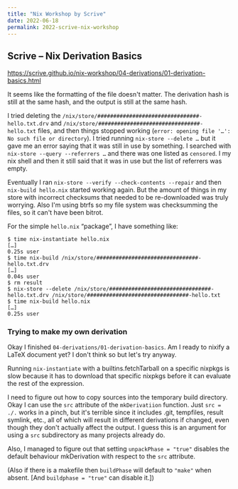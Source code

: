 ```yaml
---
title: "Nix Workshop by Scrive"
date: 2022-06-18
permalink: 2022-scrive-nix-workshop
---
```


## Scrive – Nix Derivation Basics

https://scrive.github.io/nix-workshop/04-derivations/01-derivation-basics.html

It seems like the formatting of the file doesn't matter. The derivation hash is
still at the same hash, and the output is still at the same hash.

I tried deleting the `/nix/store/################################-hello.txt.drv`
and `/nix/store/################################-hello.txt` files, and then
things stopped working (`error: opening file '…': No such file or directory`). I
tried running `nix-store --delete …` but it gave me an error saying that it was
still in use by something. I searched with `nix-store --query --referrers …` and
there was one listed as `censored`. I my nix shell and then it still said that
it was in use but the list of referrers was empty.

Eventually I ran `nix-store --verify --check-contents --repair` and then
`nix-build hello.nix` started working again. But the amount of things in my
store with incorrect checksums that needed to be re-downloaded was truly
worrying. Also I'm using btrfs so my file system was checksumming the files, so
it can't have been bitrot.

For the simple `hello.nix` “package”, I have something like:
```
$ time nix-instantiate hello.nix
[…]
0.25s user
$ time nix-build /nix/store/################################-hello.txt.drv
[…]
0.04s user
$ rm result
$ nix-store --delete /nix/store/################################-hello.txt.drv /nix/store/################################-hello.txt
$ time nix-build hello.nix
[…]
0.25s user
```

### Trying to make my own derivation

Okay I finished `04-derivations/01-derivation-basics`. Am I ready to nixify a
LaTeX document yet? I don't think so but let's try anyway.

Running `nix-instantiate` with a builtins.fetchTarball on a specific nixpkgs is
slow because it has to download that specific nixpkgs before it can evaluate the
rest of the expression.

I need to figure out how to copy sources into the temporary build directory.
Okay I can use the `src` attribute of the `mkDerivatiion` function. Just `src =
./.` works in a pinch, but it's terrible since it includes .git, tempfiles,
result symlink, etc., all of which will result in different derivations if
changed, even though they don't actually affect the output. I guess this is an
argument for using a `src` subdirectory as many projects already do.

Also, I managed to figure out that setting `unpackPhase = "true"` disables the
default behaviour mkDerivation with respect to the `src` attribute.

(Also if there is a makefile then `buildPhase` will default to `"make"` when
absent. \[And `buildphase = "true"` can disable it.\])
